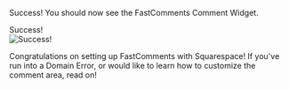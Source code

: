 Success! You should now see the FastComments Comment Widget.

<div class="screenshot white-bg">
    <div class="title">Success!</div>
    <img class="screenshot-image" src="/images/installation-guides/squarespace-success-editor.png" alt="Success!" />
</div>

Congratulations on setting up FastComments with Squarespace! If you've run into a Domain Error, or would like to learn how to customize the comment area, read on!
